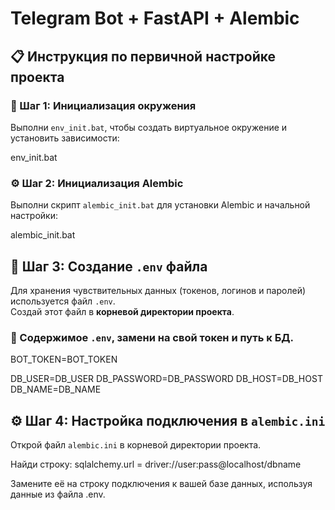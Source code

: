 # Telegram Bot + FastAPI + Alembic

## 📋 Инструкция по первичной настройке проекта

### 🔧 Шаг 1: Инициализация окружения

Выполни `env_init.bat`, чтобы создать виртуальное окружение и установить зависимости:


env_init.bat

### ⚙️ Шаг 2: Инициализация Alembic

Выполни скрипт `alembic_init.bat` для установки Alembic и начальной настройки:

alembic_init.bat

## 📁 Шаг 3: Создание `.env` файла

Для хранения чувствительных данных (токенов, логинов и паролей) используется файл `.env`.  
Создай этот файл в **корневой директории проекта**.

### 📄 Содержимое `.env`, замени на свой токен и путь к БД.


BOT_TOKEN=BOT_TOKEN

DB_USER=DB_USER
DB_PASSWORD=DB_PASSWORD
DB_HOST=DB_HOST
DB_NAME=DB_NAME

## ⚙️ Шаг 4: Настройка подключения в `alembic.ini`

Открой файл `alembic.ini` в корневой директории проекта.

Найди строку:
sqlalchemy.url = driver://user:pass@localhost/dbname

Замените её на строку подключения к вашей базе данных, используя данные из файла .env.
